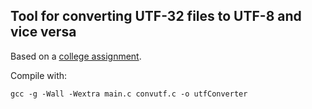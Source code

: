 ## Tool for converting UTF-32 files to UTF-8 and vice versa
Based on a [college assignment](https://www.inf.puc-rio.br/~inf1018/2024.2/trabs/t1/trab1-20242.html).

Compile with:
```
gcc -g -Wall -Wextra main.c convutf.c -o utfConverter
```
